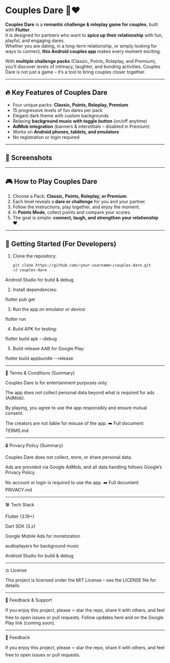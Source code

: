 # Couples Dare 🎲❤️  
**Couples Dare** is a **romantic challenge & roleplay game for couples**, built with **Flutter**.  
It is designed for partners who want to **spice up their relationship** with fun, playful, and engaging dares.  
Whether you are dating, in a long-term relationship, or simply looking for ways to connect, **this Android couples app** makes every moment exciting.  

With **multiple challenge packs** (Classic, Points, Roleplay, and Premium), you’ll discover levels of intimacy, laughter, and bonding activities. Couples Dare is not just a game – it’s a tool to bring couples closer together.  

---

## 🔥 Key Features of Couples Dare
- Four unique packs: **Classic, Points, Roleplay, Premium**
- 15 progressive levels of fun dares per pack
- Elegant dark theme with custom backgrounds
- Relaxing **background music with toggle button** (on/off anytime)
- **AdMob integration** (banners & interstitials – disabled in Premium)
- Works on **Android phones, tablets, and emulators**
- No registration or login required  

---

## 📱 Screenshots

---

## 🎮 How to Play Couples Dare
1. Choose a Pack: **Classic, Points, Roleplay, or Premium**.  
2. Each level reveals a **dare or challenge** for you and your partner.  
3. Follow the instructions, play together, and enjoy the moment.  
4. In **Points Mode**, collect points and compare your scores.  
5. The goal is simple: **connect, laugh, and strengthen your relationship ❤️**.  

---

## 🚀 Getting Started (For Developers)
1. Clone the repository:
   ```bash
   git clone https://github.com/<your-username>/couples-dare.git
   cd couples-dare
Android Studio for build & debug

2. Install dependencies:

flutter pub get


3. Run the app on emulator or device:

flutter run


4. Build APK for testing:

flutter build apk --debug


5. Build release AAB for Google Play:

flutter build appbundle --release




---

📜 Terms & Conditions (Summary)

Couples Dare is for entertainment purposes only.

The app does not collect personal data beyond what is required for ads (AdMob).

By playing, you agree to use the app responsibly and ensure mutual consent.

The creators are not liable for misuse of the app.
➡️ Full document: TERMS.md



---

🔒 Privacy Policy (Summary)

Couples Dare does not collect, store, or share personal data.

Ads are provided via Google AdMob, and all data handling follows Google’s Privacy Policy.

No account or login is required to use the app.
➡️ Full document: PRIVACY.md



---

🛠 Tech Stack

Flutter (3.19+)

Dart SDK (3.x)

Google Mobile Ads for monetization

audioplayers for background music

Android Studio for build & debug



---

⚖️ License

This project is licensed under the MIT License – see the LICENSE file for details.


---

📩 Feedback & Support

If you enjoy this project, please ⭐ star the repo, share it with others, and feel free to open issues or pull requests.
Follow updates here and on the Google Play link (coming soon).

---

📩 Feedback

If you enjoy this project, please ⭐ star the repo, share it with others, and feel free to open issues or pull requests.
